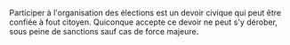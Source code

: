 Participer à l'organisation des élections est un devoir civique qui peut être confiée à fout citoyen.
Quiconque accepte ce devoir ne peut s'y dérober, sous peine de sanctions sauf cas de force majeure.